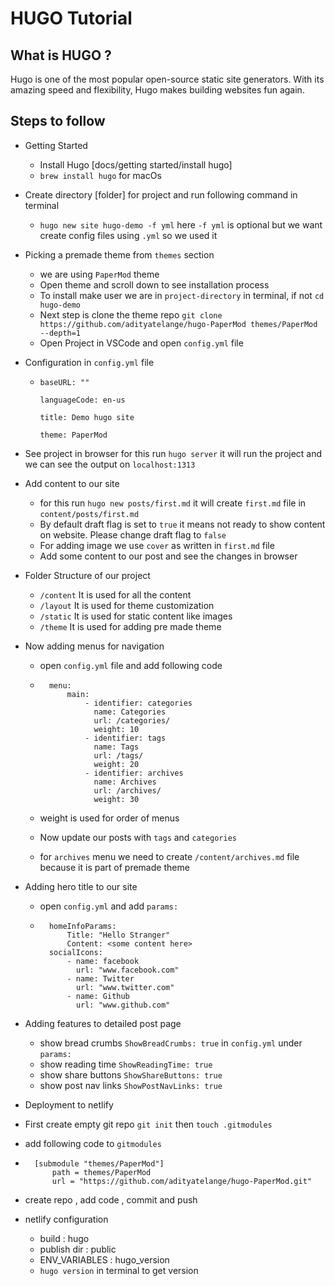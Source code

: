 # HUGO Tutorial

## What is HUGO ?

Hugo is one of the most popular open-source static site generators. With its amazing speed and flexibility, Hugo makes building websites fun again.

## Steps to follow

- Getting Started
  - Install Hugo [docs/getting started/install hugo]
  - `brew install hugo` for macOs
- Create directory [folder] for project and run following command in terminal
  - `hugo new site hugo-demo -f yml` here `-f yml` is optional but we want create config files using `.yml` so we used it
- Picking a premade theme from `themes` section

  - we are using `PaperMod` theme
  - Open theme and scroll down to see installation process
  - To install make user we are in `project-directory` in terminal, if not `cd hugo-demo`
  - Next step is clone the theme repo `git clone https://github.com/adityatelange/hugo-PaperMod themes/PaperMod --depth=1`
  - Open Project in VSCode and open `config.yml` file

- Configuration in `config.yml` file

  - `baseURL: ""`

    `languageCode: en-us`

    `title: Demo hugo site`

    `theme: PaperMod`

- See project in browser for this run `hugo server` it will run the project and we can see the output on `localhost:1313`

- Add content to our site

  - for this run `hugo new posts/first.md` it will create `first.md` file in `content/posts/first.md`
  - By default draft flag is set to `true` it means not ready to show content on website. Please change draft flag to `false`
  - For adding image we use `cover` as written in `first.md` file
  - Add some content to our post and see the changes in browser

- Folder Structure of our project

  - `/content` It is used for all the content
  - `/layout` It is used for theme customization
  - `/static` It is used for static content like images
  - `/theme` It is used for adding pre made theme

- Now adding menus for navigation

  - open `config.yml` file and add following code
  - ```
      menu:
          main:
              - identifier: categories
                name: Categories
                url: /categories/
                weight: 10
              - identifier: tags
                name: Tags
                url: /tags/
                weight: 20
              - identifier: archives
                name: Archives
                url: /archives/
                weight: 30
    ```
  - weight is used for order of menus
  - Now update our posts with `tags` and `categories`

  - for `archives` menu we need to create `/content/archives.md` file because it is part of premade theme

- Adding hero title to our site

  - open `config.yml` and add `params:`
  - ```
      homeInfoParams:
          Title: "Hello Stranger"
          Content: <some content here>
      socialIcons:
          - name: facebook
            url: "www.facebook.com"
          - name: Twitter
            url: "www.twitter.com"
          - name: Github
            url: "www.github.com"
    ```

- Adding features to detailed post page

  - show bread crumbs `ShowBreadCrumbs: true` in `config.yml` under `params:`
  - show reading time `ShowReadingTime: true`
  - show share buttons `ShowShareButtons: true`
  - show post nav links `ShowPostNavLinks: true`

- Deployment to netlify
- First create empty git repo `git init` then `touch .gitmodules`
- add following code to `gitmodules`
- ```
    [submodule "themes/PaperMod"]
        path = themes/PaperMod
        url = "https://github.com/adityatelange/hugo-PaperMod.git"
  ```
- create repo , add code , commit and push
- netlify configuration
  - build : hugo
  - publish dir : public
  - ENV_VARIABLES : hugo_version
  - `hugo version` in terminal to get version
